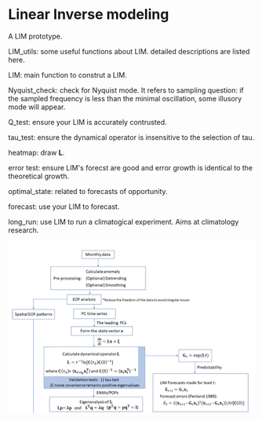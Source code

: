 # Linear Inverse modeling
A LIM prototype.

LIM_utils: some useful functions about LIM. detailed descriptions are listed here.

LIM: main function to construt a LIM.

Nyquist_check: check for Nyquist mode. It refers to sampling question: if the sampled frequency is less than the minimal oscillation, some illusory mode will appear.

Q_test: ensure your LIM is accurately contrusted.

tau_test: ensure the dynamical operator is insensitive to the selection of tau.

heatmap: draw **L**.

error test: ensure LIM's forecst are good and error growth is identical to the theoretical growth.

optimal_state: related to forecasts of opportunity.

forecast: use your LIM to forecast.

long_run: use LIM to run a climatogical experiment. Aims at climatology research. 

![这是图片](LIM_flowchart.png)
